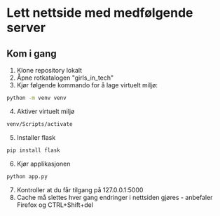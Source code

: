 # Lett nettside med medfølgende server

## Kom i gang

1. Klone repository lokalt
2. Åpne rotkatalogen "girls_in_tech"
3. Kjør følgende kommando for å lage virtuelt miljø: 

```cmd
python -m venv venv
```
4. Aktiver virtuelt miljø

```cmd 
venv/Scripts/activate
```

5. Installer flask
```cmd
pip install flask
```
6. Kjør applikasjonen
```cmd
python app.py
```
7. Kontroller at du får tilgang på 127.0.0.1:5000
8. Cache må slettes hver gang endringer i nettsiden gjøres - anbefaler Firefox og CTRL+Shift+del
